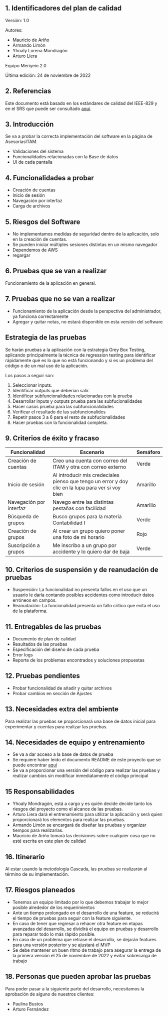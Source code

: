 ## 1. Identificadores del plan de calidad

Versión: 1.0 

Autores: 

+ Mauricio de Ariño
+ Armando Limón
+ Yhoaly Lorena Mondragón
+ Arturo Liera

Equipo Meriyein 2.0

Última edición: 24 de noviembre de 2022

## 2. Referencias

Este documento está basado en los estándares de calidad del IEEE-829 y en el SRS que puede ser consultado [aquí](https://github.com/ArmandoLimn/Kanik-Asesorias-ITAM).

## 3. Introducción

Se va a probar la correcta implementación del software en la página de AsesoríasITAM.
* Validaciones del sistema 
* Funcionalidades relacionadas con la Base de datos
* UI de cada pantalla

## 4. Funcionalidades a probar

* Creación de cuentas
* Inicio de sesión 
* Navegación por interfaz
* Carga de archivos


## 5. Riesgos del Software

* No implementamos medidas de seguridad dentro de la aplicación, solo en la creación de cuentas.
* Se pueden iniciar múltiples sesiones distintas en un mismo navegador
* Dependemos de AWS
* regargar

## 6. Pruebas que se van a realizar
Funcionamiento de la aplicación en general.

## 7. Pruebas que no se van a realizar

* Funcionamiento de la aplicación desde la perspectiva del administrador, ya funciona correctamente
* Agregar y quitar notas, no estará disponible en esta versión del software

## Estrategia de las pruebas

Se harán pruebas a la aplicación con la estrategia Grey Box Testing, aplicando principalmente la técnica de regression testing para identificar rápidamente qué es lo que no está funcionando y si es un problema del código o de un mal uso de la aplicación.

Los pasos a seguir son:

1. Seleccionar inputs.
2. Identificar outputs que deberían salir.
3. Identificar subfuncionalidades relacionadas con la prueba
4. Desarrollar inputs y outputs prueba para las subfucionalidades
5. Hacer casos prueba para las subfuncionalidades
6. Verificar el resultado de las subfuncionalides
7. Repetir pasos 3 a 6 para el resto de subfucionalidades
8. Hacer pruebas con la funcionalidad completa.

## 9. Criterios de éxito y fracaso
| Funcionalidad     | Escenario   | Semáforo      |
|-------------------|-------------|---------------|
| Creación de cuentas     | Creo una cuenta con correo del ITAM y otra con correo externo                                       | Verde    |
| Inicio de sesión        | Al introducir mis credeciales pienso que tengo un error y doy clic en la lupa para ver si voy bien  | Amarillo |
| Navegación por interfaz | Navego entre las distintas pestañas con facilidad                                                   | Amarillo |
| Búsqueda de grupos      | Busco grupos para la materia Contabilidad I                                                         | Verde    |
| Creación de grupos      | Al crear un grupo quiero poner una foto de mi horario                                               | Rojo | 
| Suscripción a grupos    | Me inscribo a un grupo por accidente y lo quiero dar de baja                                        | Verde |

## 10. Criterios de suspensión y de reanudación de pruebas

* Suspensión: La funcionalidad no presenta fallos en el uso que un usuario le daría contando posibles accidentes como introducir datos erróneos en campos.
* Reanudación: La funcionalidad presenta un fallo crítico que evita el uso de la plataforma.

## 11. Entregables de las pruebas

* Documento de plan de calidad
* Resultados de las pruebas
* Especificación del diseño de cada prueba
* Error logs
* Reporte de los problemas encontrados y soluciones propuestas

## 12. Pruebas pendientes

* Probar funcionalidad de añadir y quitar archivos
* Probar cambios en sección de Ajustes

## 13. Necesidades extra del ambiente

Para realizar las pruebas se proporcionará una base de datos inicial para experimentar y cuentas para realizar las pruebas.

## 14. Necesidades de equipo y entrenamiento
* Se va a dar acceso a la base de datos de prueba
* Se requiere haber leído el documento README de este proyecto que se puede encontrar [aquí](https://github.com/Asesorias-ITAM/AsesoriasITAM/blob/main/README.md)
* Se va a proporcionar una versión del código para realizar las pruebas y realizar cambios sin modificar inmediatamente el código principal

## 15 Responsabilidades

+ Yhoaly Mondragón, está a cargo y es quién decide decide tanto los riesgos del proyecto como el alcance de las pruebas.
+ Arturo Liera dará el entrenamiento para utilizar la aplicación y será quien proporcionará los elementos para realizar las pruebas.
+ Armando Limón se encargará de diseñar las pruebas y organizar tiempos para realizarlas.
+ Mauricio de Ariño tomará las decisiones sobre cualquier cosa que no esté escrita en este plan de calidad

## 16. Itinerario
Al estar usando la metodología Cascada, las pruebas se realizarán al término de su implementación.

## 17. Riesgos planeados
* Tenemos un equipo limitado por lo que debemos trabajar lo mejor posible alrededor de los requerimientos
* Ante un tiempo prolongado en el desarrollo de una feature, se reducirá el tiempo de pruebas para seguir con la feature siguiente.
* En caso de tener que regresar a rehacer otra feature en etapas avanzadas del desarrollo, se dividirá el equipo en pruebas y desarrollo para reparar todo lo más rápido posible.
* En caso de un problema que retrase el desarrollo, se dejarán features para una versión posterior y se ajustará el MVP
* Se debe mantener un buen ritmo de trabajo para asegurar la entrega de la primera versión el 25 de noviembre de 2022 y evitar sobrecarga de trabajo

## 18. Personas que pueden aprobar las pruebas
Para poder pasar a la siguiente parte del desarrollo, necesitamos la aprobación de alguno de nuestros clientes:
* Paulina Bustos
* Arturo Fernández
